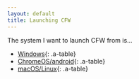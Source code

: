 ```yaml
---
layout: default
title: Launching CFW
---
```


The system I want to launch CFW from is...

- [Windows](windows.html){: .a-table}
- [ChromeOS/android](android.html){: .a-table}
- [macOS/Linux](linux.html){: .a-table}
